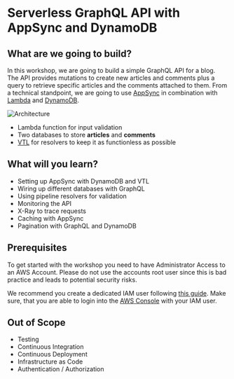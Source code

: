 # Serverless GraphQL API with AppSync and DynamoDB

## What are we going to build?

In this workshop, we are going to build a simple GraphQL API for a blog. The API provides mutations to create new articles and comments plus a query to retrieve specific articles and the comments attached to them. From a technical standpoint, we are going to use [AppSync](https://aws.amazon.com/appsync/) in combination with [Lambda](https://aws.amazon.com/lambda/) and [DynamoDB](https://aws.amazon.com/dynamodb/).

![Architecture](/_media/welcome/architecture.png)

* Lambda function for input validation
* Two databases to store **articles** and **comments**
* [VTL](https://docs.aws.amazon.com/appsync/latest/devguide/resolver-mapping-template-reference.html) for resolvers to keep it as functionless as possible

## What will you learn?

* Setting up AppSync with DynamoDB and VTL
* Wiring up different databases with GraphQL
* Using pipeline resolvers for validation
* Monitoring the API
* X-Ray to trace requests
* Caching with AppSync
* Pagination with GraphQL and DynamoDB

## Prerequisites

To get started with the workshop you need to have Administrator Access to an AWS Account. Please do not use the accounts root user since this is bad practice and leads to potential security risks.

We recommend you create a dedicated IAM user following [this guide](https://docs.aws.amazon.com/IAM/latest/UserGuide/getting-started_create-admin-group.html). Make sure, that you are able to login into the [AWS Console](https://console.aws.amazon.com/) with your IAM user.

## Out of Scope

* Testing
* Continuous Integration
* Continuous Deployment 
* Infrastructure as Code
* Authentication / Authorization
